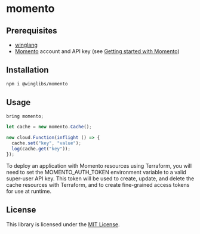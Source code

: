 # momento

## Prerequisites

* [winglang](https://winglang.io)
* [Momento](https://www.gomomento.com/) account and API key (see [Getting started with Momento](https://docs.momentohq.com/cache/getting-started))

## Installation

```sh
npm i @winglibs/momento
```

## Usage

```js
bring momento;

let cache = new momento.Cache();

new cloud.Function(inflight () => {
  cache.set("key", "value");
  log(cache.get("key"));
});
```

To deploy an application with Momento resources using Terraform, you will need to set the MOMENTO_AUTH_TOKEN environment variable to a valid super-user API key.
This token will be used to create, update, and delete the cache resources with Terraform, and to create fine-grained access tokens for use at runtime.

## License

This library is licensed under the [MIT License](./LICENSE).
